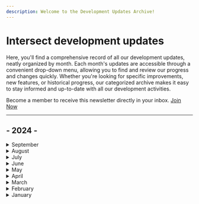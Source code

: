 ```yaml
---
description: Welcome to the Development Updates Archive!
---
```


# Intersect development updates

Here, you'll find a comprehensive record of all our development updates, neatly organized by month. Each month's updates are accessible through a convenient drop-down menu, allowing you to find and review our progress and changes quickly. Whether you're looking for specific improvements, new features, or historical progress, our categorized archive makes it easy to stay informed and up-to-date with all our development activities.&#x20;

Become a member to receive this newsletter directly in your inbox. [Join Now](https://www.intersectmbo.org/join)

***

## - 2024 -

<details>

<summary>September</summary>

* [Development Update #33 - September 27th](https://mpc.intersectmbo.org/intersect-development-update-33-september-27th)
* [Development Update #32 - September 20th](https://mpc.intersectmbo.org/intersect-development-update-32-september-20th)
* [Development Update #31 - September 13th](https://mpc.intersectmbo.org/intersect-development-update-31-september-13th)
* [Development Update #30 - September 6th 2024](https://mpc.intersectmbo.org/intersect-development-update-30-september-6)

</details>

<details>

<summary>August</summary>

* [Development Update #29 - August 30th 2024](https://mpc.intersectmbo.org/intersect-development-update-29-august-30)
* [Development Update #28 - August 23rd 2024](https://mpc.intersectmbo.org/intersect-development-update-28-august-23rd)
* [Development Update #27 - August 16th 2024](https://mpc.intersectmbo.org/intersect-development-update-27-august-16th)
* [Development Update #26 - August 9th 2024](https://mpc.intersectmbo.org/intersect-development-update-26-august-9th)
* [Development Update #25 - August 2nd 2024](https://mpc.intersectmbo.org/intersect-development-update-25-august-2nd)

</details>

<details>

<summary>July</summary>

* [Development Update #24 - July 26th 2024](https://mpc.intersectmbo.org/intersect-development-update-23-july-18th-1)
* [Development Update #23 - July 18th 2024](https://mpc.intersectmbo.org/intersect-development-update-23-july-18th?ecid=\&utm\_source=hs\_email\&utm\_medium=email&\_hsenc=p2ANqtz-9vxGRm3QSRv7uIoZBqt5VMvpVSkY-6GtO0L6qGRBz42dXfVGJy2LlXeVhneyL\_JXYSRj0R)
* [Development Update #22 - July 12th 2024](https://mpc.intersectmbo.org/intersect-development-update-22-july-12th)
* [Development Update #21 - July 5th 2024](https://mpc.intersectmbo.org/intersect-development-update-21-july-5th)

</details>

<details>

<summary>June</summary>

* [Development Update #20 - June 28th  2024](https://mpc.intersectmbo.org/intersect-development-update-20-june-28th)
* [Development Update #19 - June 21st  2024](https://mpc.intersectmbo.org/intersect-development-update-19-june-21st)
* [Development Update #18 - June 14th  2024](https://mpc.intersectmbo.org/intersect-development-update-18-june-14th)
* [Development Update #17 - June 7th 2024](https://mpc.intersectmbo.org/intersect-development-update-17-june-7th)

</details>

<details>

<summary>May</summary>

* [Development Update #16 - May 31st 2024](https://mpc.intersectmbo.org/intersect-development-update-16-may-31st)
* [Development Update #15 - May 24th 2024\
  ](https://mpc.intersectmbo.org/intersect-development-update-15-may-24th)[Development Update #14 - May 17th 2024](https://mpc.intersectmbo.org/intersect-development-update-14-may-17th)
* [Development Update #13 - May 10th 2024](https://mpc.intersectmbo.org/intersect-development-update-13-may-10th)
* [Development Update #12 - May 3rd 2024](https://mpc.intersectmbo.org/intersect-development-update-12-may-3rd)

</details>

<details>

<summary>April</summary>

* [Development Update #11 - April 26th 2024](https://mpc.intersectmbo.org/intersect-development-update-11-april-26th)
* [Development Update #10 - April 19th 2024](https://mpc.intersectmbo.org/intersect-development-update-10-april19th)
* [Development Update #9 - April 12th 2024](https://mpc.intersectmbo.org/intersect-development-update-9)
* [Development Update #8 - April 5th 2024](https://mpc.intersectmbo.org/intersect-development-update-8-april-5th)

</details>

<details>

<summary>March</summary>

* [Development Update #7 - 29th Mar 2024](https://mpc.intersectmbo.org/intersect-development-update-march-29th-1?hs\_preview=kyCYmbPL-162535931788)
* [Development Update #6 - 22nd Mar 2024](https://www.intersectmbo.org/news/intersect-development-update-6-march-22nd)
* [Development Update #5 - 15th Mar 2024](https://mpc.intersectmbo.org/intersect-development-update-#5)
* [Development Update #4 - 8th Mar 2024](https://mpc.intersectmbo.org/intersect-development-update-4)

</details>

<details>

<summary>February</summary>

* [February Newsletter 2024](https://mpc.intersectmbo.org/intersect-newsletter-feb24)
* [Development Update #3 - 23rd Feb 2024](https://mpc.intersectmbo.org/intersect-development-update3-feb-23rd)
* [Development Update #2 - 16th Feb 2024](https://mpc.intersectmbo.org/intersect-development-update-2)
* [Development Update #1 - 9th Feb 2024](https://mpc.intersectmbo.org/development-update1)

</details>

<details>

<summary>January</summary>

* [January Newsletter 2024](https://mpc.intersectmbo.org/intersect-newsletter-running-into-2024-edition-6-january-2024)

</details>

